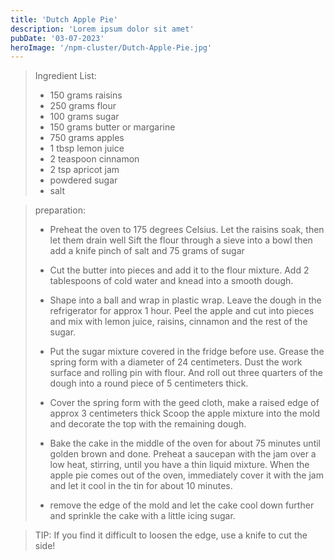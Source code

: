 ```yaml
---
title: 'Dutch Apple Pie'
description: 'Lorem ipsum dolor sit amet'
pubDate: '03-07-2023'
heroImage: '/npm-cluster/Dutch-Apple-Pie.jpg'
---
```


> Ingredient List:
> * 150 grams raisins
> * 250 grams flour
> * 100 grams sugar
> * 150 grams butter or margarine
> * 750 grams apples
> * 1 tbsp lemon juice
> * 2 teaspoon cinnamon
> * 2 tsp apricot jam
> * powdered sugar
> * salt



>preparation:
> * Preheat the oven to 175 degrees Celsius. Let the raisins soak, then let them drain well
> Sift the flour through a sieve into a bowl then add a knife pinch of salt and 75 grams of sugar
>
> * Cut the butter into pieces and add it to the flour mixture.
> Add 2 tablespoons of cold water and knead into a smooth dough.
>
> * Shape into a ball and wrap in plastic wrap.
> Leave the dough in the refrigerator for approx 1 hour.
> Peel the apple and cut into pieces and mix with lemon juice, raisins, cinnamon and the rest of the sugar.
>
> * Put the sugar mixture covered in the fridge before use.
> Grease the spring form with a diameter of 24 centimeters.
> Dust the work surface and rolling pin with flour.
> And roll out three quarters of the dough into a round piece of 5 centimeters thick.
>
> * Cover the spring form with the geed cloth, make a raised edge of approx 3 centimeters thick
> Scoop the apple mixture into the mold and decorate the top with the remaining dough.
> 
> * Bake the cake in the middle of the oven for about 75 minutes until golden brown and done.
> Preheat a saucepan with the jam over a low heat, stirring, until you have a thin liquid mixture.
> When the apple pie comes out of the oven, immediately cover it with the jam and let it cool in the tin for about 10 minutes.
>
> * remove the edge of the mold and let the cake cool down further and sprinkle the cake with a little icing sugar.

> TIP: If you find it difficult to loosen the edge, use a knife to cut the side!